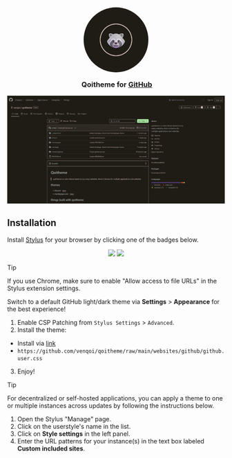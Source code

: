 <h3 align="center">
<img src="https://raw.githubusercontent.com/loefey/qoitheme/main/_screenshots/Qoilogo.png" width="150" alt="Logo" style="border-radius: 50%;"/><br/>
	<img src="https://raw.githubusercontent.com/catppuccin/catppuccin/main/assets/misc/transparent.png" height="30" width="0px"/>
  Qoitheme for <a href="https://github.com">GitHub</a>
</h3>

<p align="center">
  <img src="preview.png"/>
</p>

## Installation

Install [Stylus](https://github.com/openstyles/stylus) for your browser by clicking one of the badges below.

<p align="center">
  <a href="https://addons.mozilla.org/en-GB/firefox/addon/styl-us/"><img src="https://img.shields.io/badge/Firefox_Add--ons-2e2a23?style=for-the-badge&logo=Firefox-Browser&logoColor=d8c2ba"></a>
  <a href="https://chromewebstore.google.com/detail/stylus/clngdbkpkpeebahjckkjfobafhncgmne"><img src="https://img.shields.io/badge/Chrome_Web_Store-d8c2ba?style=for-the-badge&logo=GoogleChrome&logoColor=24273a"></a>
</p>

> [!TIP]
> If you use Chrome, make sure to enable "Allow access to file URLs" in the Stylus extension settings.



Switch to a default GitHub light/dark theme via **Settings** > **Appearance** for the best experience!

1. Enable CSP Patching from `Stylus Settings` > `Advanced`.
2. Install the theme:
- Install via [link](https://github.com/loefey/qoitheme/raw/main/websites/github/github.user.css)   
- `https://github.com/venqoi/qoitheme/raw/main/websites/github/github.user.css`
3. Enjoy!

> [!TIP]
> For decentralized or self-hosted applications, you can apply a theme to one or multiple instances across updates by following the instructions below.
>
> 1. Open the Stylus "Manage" page.
> 2. Click on the userstyle's name in the list.
> 3. Click on **Style settings** in the left panel.
> 4. Enter the URL patterns for your instance(s) in the text box labeled **Custom included sites**.

&nbsp;
